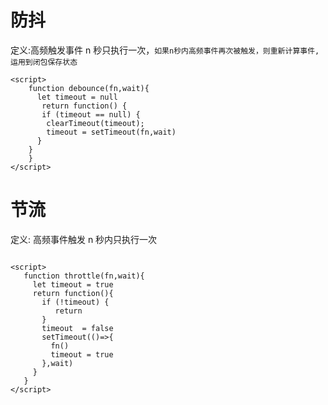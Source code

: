 # 防抖
定义:高频触发事件 n 秒只执行一次，`如果n秒内高频事件再次被触发，则重新计算事件,运用到闭包保存状态`
```
<script>
    function debounce(fn,wait){
      let timeout = null
       return function() {
       if (timeout == null) {
        clearTimeout(timeout);
        timeout = setTimeout(fn,wait)
      }
    }  
    }
</script>
```
# 节流
定义: 高频事件触发 n 秒内只执行一次
```

<script>
   function throttle(fn,wait){
     let timeout = true
     return function(){
       if (!timeout) {
          return
       }
       timeout  = false
       setTimeout(()=>{
         fn()
         timeout = true
       },wait)
     }
   }
</script>
```
